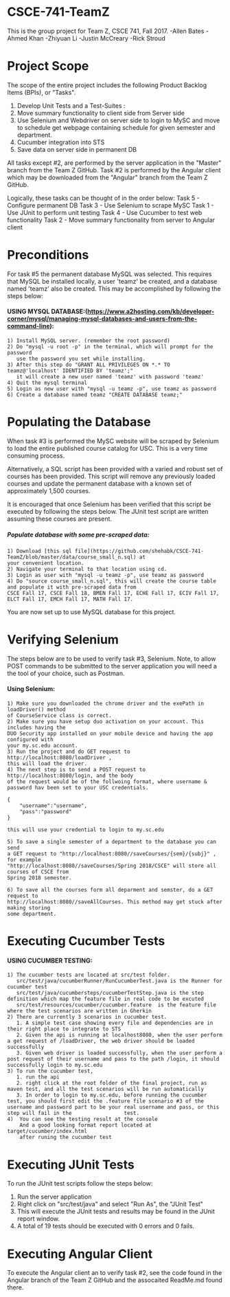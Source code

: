 # CSCE-741-TeamZ
This is the group project for Team Z, CSCE 741, Fall 2017.
-Allen Bates
-Ahmed Khan
-Zhiyuan Li
-Justin McCreary
-Rick Stroud

Project Scope
=============
The scope of the entire project includes the following Product Backlog Items (BPIs), or "Tasks".

1) Develop Unit Tests and a Test-Suites :
2) Move summary functionality to client side from Server side
3) Use Selenium and Webdriver on server side to login to MySC and move to schedule get webpage containing schedule for given semester and department.
4) Cucumber integration into STS
5) Save data on server side in permanent DB

All tasks except #2, are performed by the server application in the "Master" branch from the Team Z GitHub.
Task #2 is performed by the Angular client which may be downloaded from the "Angular" branch from the Team Z GitHub.

Logically, these tasks can be thought of in the order below:
Task 5 - Configure permanent DB
Task 3 - Use Selenium to scrape MySC
Task 1 - Use JUnit to perform unit testing
Task 4 - Use Cucumber to test web functionality
Task 2 - Move summary functionality from server to Angular client


Preconditions
=============
For task #5 the permanent database MySQL was selected. This requires that MySQL be installed locally, a user 'teamz' be created, and a database named 'teamz' also be created.
This may be accomplished by following the steps below:

#### USING MYSQL DATABASE:(https://www.a2hosting.com/kb/developer-corner/mysql/managing-mysql-databases-and-users-from-the-command-line):
	1) Install MySQL server. (remember the root password)
	2) Do "mysql -u root -p" in the terminal, which will prompt for the password
	   use the password you set while installing.
	3) After this step do "GRANT ALL PRIVILEGES ON *.* TO teamz@'localhost' IDENTIFIED BY 'teamz';"
	   it will create a new user named 'teamz' with password 'teamz'
	4) Quit the mysql terminal
	5) Login as new user with "mysql -u teamz -p", use teamz as password
	6) Create a database named teamz "CREATE DATABASE teamz;"


Populating the Database
=======================
When task #3 is performed the MySC website will be scraped by Selenium to load the entire published course catalog for USC. This is a very time consuming process.

Alternatively, a SQL script has been provided with a varied and robust set of courses has been provided. This script will remove any previously loaded courses and update the permanent database with a known set of approximately 1,500 courses.

It is encouraged that once Selenium has been verified that this script be executed by following the steps below. The JUnit test script are written assuming these courses are present.

##### Populate database with some pre-scraped data:
	1) Download [this sql file](https://github.com/shehabk/CSCE-741-TeamZ/blob/master/data/course_small_n.sql) at 
	your convenient location.
	2) Navigate your terminal to that location using cd.
	3) Login as user with "mysql -u teamz -p", use teamz as password
	4) Do "source course_small_n.sql", this will create the course table and populate it with pre-scraped data from
	CSCE Fall 17, CSCE Fall 18, BMEN Fall 17, ECHE Fall 17, ECIV Fall 17, ELCT Fall 17, EMCH Fall 17, MATH Fall 17.
You are now set up to use MySQL database for this project.


Verifying Selenium
===================
The steps below are to be used to verify task #3, Selenium. Note, to allow POST commands to be submitted to the server application you will need a the tool of your choice, such as Postman.
#### Using Selenium:
	1) Make sure you downloaded the chrome driver and the exePath in loadDriver() method 
	of CourseService class is correct.
	2) Make sure you have setup duo activation on your account. This includes having the
	DUO Security app installed on your mobile device and having the app configured with
	your my.sc.edu account.
	3) Run the project and do GET request to http://localhost:8080/loadDriver , 
	this will load the driver.
	4) The next step is to send a POST request to http://localhost:8080/login, and the body 
	of the request would be of the follwoing format, where username & password hav been set to your USC credentials.

	{
		"username":"username",
		"pass":"password"
	}

	this will use your credential to login to my.sc.edu

	5) To save a single semester of a department to the database you can send 
	a GET request to "http://localhost:8080//saveCourses/{sem}/{subj}" , for example
	"http://localhost:8080//saveCourses/Spring 2018/CSCE" will store all courses of CSCE from 
	Spring 2018 semester.
	
	6) To save all the courses form all deparment and semster, do a GET request to 
	http://localhost:8080//saveAllCourses. This method may get stuck after making storing 
	some department.


Executing Cucumber Tests
========================
#### USING CUCUMBER TESTING:
	1) The cucumber tests are located at src/test folder.
	   src/test/java/cucumberRunner/RunCucumberTest.java is the Runner for cucumber test
	   src/test/java/cucumbersteps/cucumberTestStep.java is the step definition which map the feature file in real code to be excuted
	   src/test/resources/cucumber/cucumber.feature  is the feature file where the test scenarios are written in Gherkin 
	2) There are currently 3 scenarios in cucumber test. 
	   1. A simple test case showing every file and dependencies are in their right place to integrate to STS
	   2. Given the api is running at localhost8080, when the user perform a get request of /loadDriver, the web driver should be loaded successfully
	   3. Given web driver is loaded successfully, when the user perform a post request of their username and pass to the path /login, it should successfully login to my.sc.edu
	3) To run the cucumber test, 
	   1. run the api
	   2. right click at the root folder of the final project, run as maven test, and all the test scenarios will be run automatically
	   3. In order to login to my.sc.edu, before running the cucumber test, you should first edit the .feature file scenario #3 of the username and password part to be your real username and pass, or this step will fail in the                 test.
	4)  You can see the testing result at the console 
	    And a good looking format report located at target/cucumber/index.html 
	    after runing the cucumber test


Executing JUnit Tests
=====================
To run the JUnit test scripts follow the steps below:
1) Run the server application
2) Right click on "src/test/java" and select "Run As", the "JUnit Test"
3) This will execute the JUnit tests and results may be found in the JUnit report window.
4) A total of 19 tests should be executed with 0 errors and 0 fails.


Executing Angular Client
========================
To execute the Angular client an to verify task #2, see the code found in the Angular branch of the Team Z GitHub and the assocaited ReadMe.md found there.
